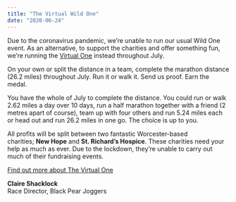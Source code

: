 ```yaml
---
title: "The Virtual Wild One"
date: "2020-06-24"
---
```


Due to the coronavirus pandemic, we’re unable to run our usual Wild One event. As an alternative, to support the charities and offer something fun, we’re running the [Virtual One](https://bpj.org.uk/the-virtual-wild-one/) instead throughout July.

On your own or split the distance in a team, complete the marathon distance (26.2 miles) throughout July. Run it or walk it. Send us proof. Earn the medal.

You have the whole of July to complete the distance. You could run or walk 2.62 miles a day over 10 days, run a half marathon together with a friend (2 metres apart of course), team up with four others and run 5.24 miles each or head out and run 26.2 miles in one go. The choice is up to you.

All profits will be split between two fantastic Worcester-based charities; **New Hope** and **St. Richard’s Hospice**. These charities need your help as much as ever. Due to the lockdown, they’re unable to carry out much of their fundraising events.

[Find out more about The Virtual One](https://bpj.org.uk/the-virtual-wild-one/)

**Claire Shacklock**   
Race Director, Black Pear Joggers
